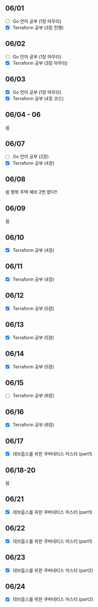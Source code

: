 ## 06/01

- [ ] Go 언어 공부 (1장 마무리)
- [x] Terraform 공부 (3장 진행)

## 06/02

- [ ] Go 언어 공부 (1장 마무리)
- [x] Terraform 공부 (3장 마무리)

## 06/03

- [x] Go 언어 공부 (1장 마무리)
- [x] Terraform 공부 (4장 코드)

## 06/04 - 06

쉼

## 06/07

- [ ] Go 언어 공부 (2장)
- [x] Terraform 공부 (4장)

## 06/08

쉼 행복 주택 예비 2번 떴다!!

## 06/09

쉼

## 06/10

- [x] Terraform 공부 (4장)


## 06/11

- [x] Terraform 공부 (4장)


## 06/12

- [x] Terraform 공부 (5장)

## 06/13

- [x] Terraform 공부 (5장)

## 06/14

- [x] Terraform 공부 (5장)

## 06/15

- [ ] Terraform 공부 (6장)

## 06/16

- [x] Terraform 공부 (6장)

## 06/17

- [x] 데브옵스를 위한 쿠버네티스 마스터 (part1)

## 06/18-20

쉼

## 06/21

- [x] 데브옵스를 위한 쿠버네티스 마스터 (part1)

## 06/22

- [x] 데브옵스를 위한 쿠버네티스 마스터 (part1)

## 06/23

- [x] 데브옵스를 위한 쿠버네티스 마스터 (part2)

## 06/24

- [x] 데브옵스를 위한 쿠버네티스 마스터 (part2)